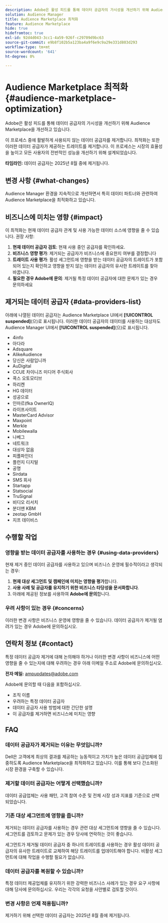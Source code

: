 ```yaml
---
description: Adobe은 활성 피드를 통해 데이터 공급자의 가시성을 개선하기 위해 Audience Marketplace을 개선하고 있습니다.
solution: Audience Manager
title: Audience Marketplace 최적화
feature: Audience Marketplace
hide: true
hidefromtoc: true
exl-id: 92d4d043-3cc1-4a59-926f-c29709d9bc63
source-git-commit: e9b8f102b5a123ba4a9f6e9c9a29e331d803d293
workflow-type: tm+mt
source-wordcount: '641'
ht-degree: 0%

---
```


# Audience Marketplace 최적화 {#audience-marketplace-optimization}

Adobe은 활성 피드를 통해 데이터 공급자의 가시성을 개선하기 위해 Audience Marketplace을 개선하고 있습니다.

이 프로세스 중에 활발하게 사용되지 않는 데이터 공급자를 제거합니다. 최적화는 또한 이러한 데이터 공급자가 제공하는 트레이트를 제거합니다. 이 프로세스는 시장의 효율성을 높이고 모든 사용자의 전반적인 성능을 개선하기 위해 설계되었습니다.

**타임라인:** 데이터 공급자는 2025년 8월 중에 제거됩니다.

## 변경 사항 {#what-changes}

Audience Manager 환경을 지속적으로 개선하면서 특히 데이터 파트너와 관련하여 Audience Marketplace을 최적화하고 있습니다.

## 비즈니스에 미치는 영향 {#impact}

이 최적화는 현재 데이터 공급자 관계 및 사용 가능한 데이터 소스에 영향을 줄 수 있습니다. 권장 사항:

1. **현재 데이터 공급자 검토**: 현재 사용 중인 공급자를 확인하세요.
2. **비즈니스 영향 평가**: 제거되는 공급자가 비즈니스에 중요한지 여부를 결정합니다
3. **트레이트 사용 평가**: 활성 세그먼트에 영향을 받는 데이터 공급자의 트레이트가 포함되어 있는지 확인하고 영향을 받지 않는 데이터 공급자의 유사한 트레이트를 찾아 바꿉니다.
4. **필요한 경우 Adobe에 문의**: 제거될 특정 데이터 공급자에 대한 문제가 있는 경우 문의하세요

## 제거되는 데이터 공급자 {#data-providers-list}

아래에 나열된 데이터 공급자는 Audience Marketplace UI에서 **[!UICONTROL suspended]**(으)로 표시됩니다. 이러한 데이터 공급자의 데이터를 사용하는 대상자도 Audience Manager UI에서 **[!UICONTROL suspended]**(으)로 표시됩니다.

* 4info
* 아다라
* Adsquare
* AlikeAudience
* 당신은 사람입니까
* AuDigital
* CCUE 차이니즈 미디어 주식회사
* 콕스 오토모티브
* 하리켄
* HG 데이터
* 성공으로
* 인마르(fka OwnerIQ)
* 라이프사이트
* MasterCard Advisor
* Maxpoint
* Merkle
* Mobilewalla
* 나베그
* 네트워크
* 대상자 없음
* 피플파인더
* 플런지 디지털
* 공명
* Sirdata
* SMS 회사
* Startapp
* Statsocial
* TruSignal
* 비디오 리서치
* 분더맨 KBM
* zeotap GmbH
* 지프 데이비스


## 수행할 작업

### 영향을 받는 데이터 공급자를 사용하는 경우 {#using-data-providers}

현재 제거 중인 데이터 공급자를 사용하고 있으며 비즈니스 운영에 필수적이라고 생각되는 경우:

1. **현재 대상 세그먼트 및 캠페인에 미치는 영향을 평가**&#x200B;합니다.
2. **사용 사례 및 공급자를 유지하기 위한 비즈니스 타당성을 문서화합니다**.
3. 아래에 제공된 정보를 사용하여 **Adobe에 문의**&#x200B;합니다.

### 우려 사항이 있는 경우 {#concerns}

이러한 변경 사항은 비즈니스 운영에 영향을 줄 수 있습니다. 데이터 공급자가 제거될 염려가 있는 경우 Adobe에 문의하십시오.

## 연락처 정보 {#contact}

특정 데이터 공급자 제거에 대해 논의해야 하거나 이러한 변경 사항이 비즈니스에 어떤 영향을 줄 수 있는지에 대해 우려하는 경우 아래 이메일 주소로 Adobe에 문의하십시오.

**전자 메일:** ampupdates@adobe.com

Adobe에 문의할 때 다음을 포함하십시오.

* 조직 이름
* 우려하는 특정 데이터 공급자
* 데이터 공급자 사용 방법에 대한 간단한 설명
* 이 공급자를 제거하면 비즈니스에 미치는 영향

## FAQ

### 데이터 공급자가 제거되는 이유는 무엇입니까?

Dell은 고객에게 최상의 결과를 제공하는 능동적이고 가치가 높은 데이터 공급업체에 집중하도록 Audience Marketplace을 최적화하고 있습니다. 이를 통해 보다 간소화된 시장 환경을 구축할 수 있습니다.

### 제거할 데이터 공급자는 어떻게 선택했습니까?

데이터 공급업체는 사용 패턴, 고객 참여 수준 및 전체 시장 성과 지표를 기준으로 선택되었습니다.

### 기존 대상 세그먼트에 영향을 줍니까?

제거되는 데이터 공급자를 사용하는 경우 관련 대상 세그먼트에 영향을 줄 수 있습니다. 세그먼트를 검토하고 문제가 있는 경우 당사에 연락하는 것이 좋습니다.

세그먼트가 제거될 데이터 공급자 중 하나의 트레이트를 사용하는 경우 활성 데이터 공급자의 유사한 트레이트로 교체하여 해당 트레이트를 업데이트해야 합니다. 비활성 세그먼트에 대해 작업을 수행할 필요가 없습니다.

### 데이터 공급자를 복원할 수 있습니까?

특정 데이터 제공업체를 유지하기 위한 강력한 비즈니스 사례가 있는 경우 요구 사항에 대해 당사에 문의하십시오. 우리는 각각의 요청을 사안별로 검토할 것이다.

### 변경 사항은 언제 적용됩니까?

제거하기 위해 선택한 데이터 공급자는 2025년 8월 중에 제거됩니다.
